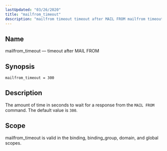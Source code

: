 ```yaml
---
lastUpdated: "03/26/2020"
title: "mailfrom_timeout"
description: "mailfrom timeout timeout after MAIL FROM mailfrom timeout 300 The amount of time in seconds to wait for a response from the MAIL FROM command The default value is 300 mailfrom timeout is valid in the binding binding group domain and global scopes..."
---
```


<a name="conf.ref.mailfrom_timeout"></a> 
## Name

mailfrom_timeout — timeout after MAIL FROM

## Synopsis

`mailfrom_timeout = 300`

<a name="idp25098096"></a> 
## Description

The amount of time in seconds to wait for a response from the `MAIL FROM` command. The default value is `300`.

<a name="idp25100864"></a> 
## Scope

mailfrom_timeout is valid in the binding, binding_group, domain, and global scopes.